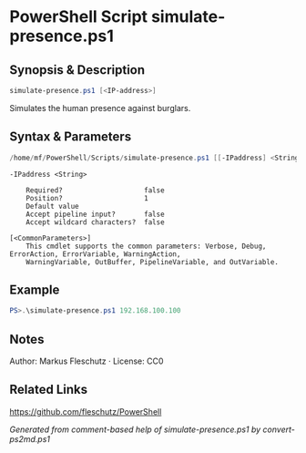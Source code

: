 # PowerShell Script simulate-presence.ps1

## Synopsis & Description
```powershell
simulate-presence.ps1 [<IP-address>]
```

Simulates the human presence against burglars.

## Syntax & Parameters
```powershell
/home/mf/PowerShell/Scripts/simulate-presence.ps1 [[-IPaddress] <String>] [<CommonParameters>]
```

```
-IPaddress <String>
    
    Required?                    false
    Position?                    1
    Default value                
    Accept pipeline input?       false
    Accept wildcard characters?  false
```

```
[<CommonParameters>]
    This cmdlet supports the common parameters: Verbose, Debug, ErrorAction, ErrorVariable, WarningAction, 
    WarningVariable, OutBuffer, PipelineVariable, and OutVariable.
```

## Example
```powershell
PS>.\simulate-presence.ps1 192.168.100.100
```


## Notes
Author: Markus Fleschutz · License: CC0

## Related Links
https://github.com/fleschutz/PowerShell

*Generated from comment-based help of simulate-presence.ps1 by convert-ps2md.ps1*
